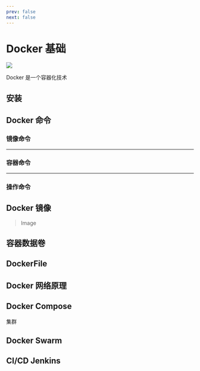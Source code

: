 ```yaml
---
prev: false
next: false
---
```


# Docker 基础

![](/static/skill-images/docker.webp)

Docker 是一个容器化技术

## 安装

## Docker 命令

### 镜像命令

---

### 容器命令

---

### 操作命令

## Docker 镜像

> Image

## 容器数据卷

## DockerFile

## Docker 网络原理

## Docker Compose

集群

## Docker Swarm

## CI/CD Jenkins
